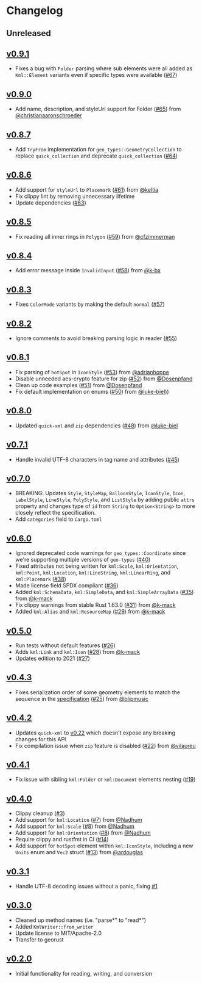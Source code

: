 # Changelog

## Unreleased

## [v0.9.1](https://github.com/georust/kml/releases/tag/v0.9.1)

- Fixes a bug with `Folder` parsing where sub elements were all added as `Kml::Element` variants even if specific types were available ([#67](https://github.com/georust/kml/pull/67))

## [v0.9.0](https://github.com/georust/kml/releases/tag/v0.9.0)

- Add name, description, and styleUrl support for Folder ([#65](https://github.com/georust/kml/pull/65)) from [@christianaaronschroeder](https://github.com/christianaaronschroeder)

## [v0.8.7](https://github.com/georust/kml/releases/tag/v0.8.7)

- Add `TryFrom` implementation for `geo_types::GeometryCollection` to replace `quick_collection` and deprecate `quick_collection` ([#64](https://github.com/georust/kml/pull/64))

## [v0.8.6](https://github.com/georust/kml/releases/tag/v0.8.6)

- Add support for `styleUrl` to `Placemark` ([#61](https://github.com/georust/kml/pull/61)) from [@keltia](https://github.com/keltia)
- Fix clippy lint by removing unnecessary lifetime
- Update dependencies ([#63](https://github.com/georust/kml/pull/63))

## [v0.8.5](https://github.com/georust/kml/releases/tag/v0.8.5)

- Fix reading all inner rings in `Polygon` ([#59](https://github.com/georust/kml/pull/59)) from [@cfzimmerman](https://github.com/cfzimmerman)

## [v0.8.4](https://github.com/georust/kml/releases/tag/v0.8.4)

- Add error message inside `InvalidInput` ([#58](https://github.com/georust/kml/pull/58)) from [@k-bx](https://github.com/k-bx)

## [v0.8.3](https://github.com/georust/kml/releases/tag/v0.8.3)

- Fixes `ColorMode` variants by making the default `normal` ([#57](https://github.com/georust/kml/pull/57))

## [v0.8.2](https://github.com/georust/kml/releases/tag/v0.8.2)

- Ignore comments to avoid breaking parsing logic in reader ([#55](https://github.com/georust/kml/pull/55))

## [v0.8.1](https://github.com/georust/kml/releases/tag/v0.8.1)

- Fix parsing of `hotSpot` in `IconStyle` ([#53](https://github.com/georust/kml/pull/53)) from [@adrianhoppe](https://github.com/adrianhoppe)
- Disable unneeded aes-crypto feature for zip ([#52](https://github.com/georust/kml/pull/52)) from [@Dosenpfand](https://github.com/Dosenpfand)
- Clean up code examples ([#51](https://github.com/georust/kml/pull/51)) from [@Dosenpfand](https://github.com/Dosenpfand)
- Fix default implementation on enums ([#50](https://github.com/georust/kml/pull/50)) from [@luke-biel](https://github.com/luke-biel)))

## [v0.8.0](https://github.com/georust/kml/releases/tag/v0.8.0)

- Updated `quick-xml` and `zip` dependencies ([#48](https://github.com/georust/kml/pull/48)) from [@luke-biel](https://github.com/luke-biel)

## [v0.7.1](https://github.com/georust/kml/releases/tag/v0.7.1)

- Handle invalid UTF-8 characters in tag name and attributes ([#45](https://github.com/georust/kml/pull/45))

## [v0.7.0](https://github.com/georust/kml/releases/tag/v0.7.0)

- BREAKING: Updates `Style`, `StyleMap`, `BalloonStyle`, `IconStyle`, `Icon`, `LabelStyle`, `LineStyle`, `PolyStyle`, and `ListStyle` by adding public `attrs` property and changes type of `id` from `String` to `Option<String>` to more closely reflect the specification.
- Add `categories` field to `Cargo.toml`

## [v0.6.0](https://github.com/georust/kml/releases/tag/v0.6.0)

- Ignored deprecated code warnings for `geo_types::Coordinate` since we're supporting multiple versions of `geo-types` ([#40](https://github.com/georust/kml/pull/40))
- Fixed attributes not being written for `kml:Scale`, `kml:Orientation`, `kml:Point`, `kml:Location`, `kml:LineString`, `kml:LinearRing`, and `kml:Placemark`  ([#38](https://github.com/georust/kml/pull/38))
- Made license field SPDX compliant ([#36](https://github.com/georust/kml/pull/36))
- Added `kml:SchemaData`, `kml:SimpleData`, and `kml:SimpleArrayData` ([#35](https://github.com/georust/kml/pull/35)) from [@k-mack](https://github.com/k-mack)
- Fix clippy warnings from stable Rust 1.63.0 ([#31](https://github.com/georust/kml/pull/31)) from [@k-mack](https://github.com/k-mack)
- Added `kml:Alias` and `kml:ResourceMap` ([#29](https://github.com/georust/kml/pull/29)) from [@k-mack](https://github.com/k-mack)

## [v0.5.0](https://github.com/georust/kml/releases/tag/v0.5.0)

- Run tests without default features ([#26](https://github.com/georust/kml/pull/26))
- Adds `kml:Link` and `kml:Icon` ([#28](https://github.com/georust/kml/pull/28)) from [@k-mack](https://github.com/k-mack)
- Updates edition to 2021 ([#27](https://github.com/georust/kml/pull/27))

## [v0.4.3](https://github.com/georust/kml/releases/tag/v0.4.3)

- Fixes serialization order of some geometry elements to match the sequence in the [specification](http://schemas.opengis.net/kml/2.2.0/ogckml22.xsd) ([#25](https://github.com/georust/kml/pull/25)) from [@blipmusic](https://github.com/blipmusic)

## [v0.4.2](https://github.com/georust/kml/releases/tag/v0.4.2)

- Updates `quick-xml` to [v0.22](https://github.com/tafia/quick-xml/blob/master/Changelog.md#0220) which doesn't expose any breaking changes for this API
- Fix compilation issue when `zip` feature is disabled ([#22](https://github.com/georust/kml/pull/22)) from [@vilaureu](https://github.com/vilaureu)

## [v0.4.1](https://github.com/georust/kml/releases/tag/v0.4.1)

- Fix issue with sibling `kml:Folder` or `kml:Document` elements nesting ([#19](https://github.com/georust/kml/pull/19))

## [v0.4.0](https://github.com/georust/kml/releases/tag/v0.4.0)

- Clippy cleanup ([#3](https://github.com/georust/kml/pull/3))
- Add support for `kml:Location` ([#7](https://github.com/georust/kml/pull/7)) from [@Nadhum](https://github.com/Nadhum)
- Add support for `kml:Scale` ([#8](https://github.com/georust/kml/pull/8)) from [@Nadhum](https://github.com/Nadhum)
- Add support for `kml:Orientation` ([#8](https://github.com/georust/kml/pull/9)) from [@Nadhum](https://github.com/Nadhum)
- Require clippy and rustfmt in CI ([#14](https://github.com/georust/kml/pull/14))
- Add support for `hotSpot` element within `kml:IconStyle`, including a new `Units` enum and `Vec2` struct ([#13](https://github.com/georust/kml/pull/13)) from [@ardouglas](https://github.com/ardouglas)

## [v0.3.1](https://github.com/georust/kml/releases/tag/v0.3.1)

- Handle UTF-8 decoding issues without a panic, fixing [#1](https://github.com/georust/kml/issues/1)

## [v0.3.0](https://github.com/georust/kml/releases/tag/v0.3.0)

- Cleaned up method names (i.e. "parse*" to "read*")
- Added `KmlWriter::from_writer`
- Update license to MIT/Apache-2.0
- Transfer to georust

## [v0.2.0](https://github.com/georust/kml/releases/tag/v0.2.0)

- Initial functionality for reading, writing, and conversion
